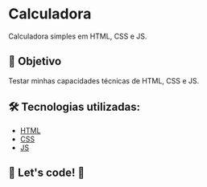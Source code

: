 # Calculadora

Calculadora simples em HTML, CSS e JS.

## 🚀 Objetivo

Testar minhas capacidades técnicas de HTML, CSS e JS.

## 🛠️ Tecnologias utilizadas:

- [HTML](https://developer.mozilla.org/pt-BR/docs/Web/HTML)
- [CSS](https://developer.mozilla.org/pt-BR/docs/Web/css)
- [JS](https://developer.mozilla.org/pt-BR/docs/Web/JavaScript)

## 🚀 Let's code! 🚀
